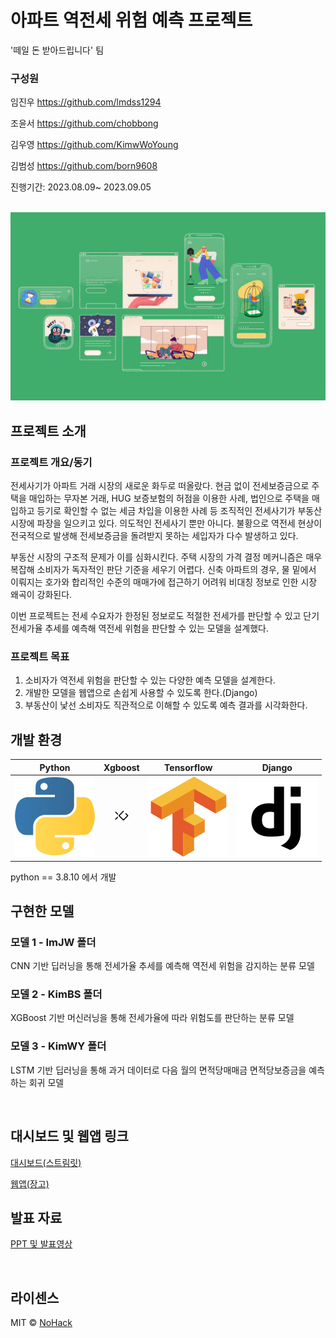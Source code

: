 # 아파트 역전세 위험 예측 프로젝트

'떼일 돈 받아드립니다' 팀

### 구성원

임진우 https://github.com/lmdss1294

조윤서 https://github.com/chobbong 

김우영 https://github.com/KimwWoYoung

김범성 https://github.com/born9608

진행기간: 2023.08.09~ 2023.09.05

<p align="center">
  <br>
  <img src="./images/logo-sample.jpeg">
  <br>
</p>

## 프로젝트 소개

### 프로젝트 개요/동기

<p align="justify">

   전세사기가 아파트 거래 시장의 새로운 화두로 떠올랐다. 현금 없이 전세보증금으로 주택을 매입하는 무자본 거래, HUG 보증보험의 허점을 이용한 사례, 법인으로 주택을 매입하고 등기로 확인할 수 없는 세금 차입을 이용한 사례 등 조직적인 전세사기가 부동산 시장에 파장을 일으키고 있다.
  의도적인 전세사기 뿐만 아니다. 불황으로 역전세 현상이 전국적으로 발생해 전세보증금을 돌려받지 못하는 세입자가 다수 발생하고 있다.  

  부동산 시장의 구조적 문제가 이를 심화시킨다. 주택 시장의 가격 결정 메커니즘은 매우 복잡해 소비자가 독자적인 판단 기준을 세우기 어렵다.
   신축 아파트의 경우, 물 밑에서 이뤄지는 호가와 합리적인 수준의 매매가에 접근하기 어려워 비대칭 정보로 인한 시장 왜곡이 강화된다.
   
  이번 프로젝트는 전세 수요자가 한정된 정보로도 적절한 전세가를 판단할 수 있고 단기 전세가율 추세를 예측해 역전세 위험을 판단할 수 있는 모델을 설계했다. 
</p>

### 프로젝트 목표
 1. 소비자가 역전세 위험을 판단할 수 있는 다양한 예측 모델을 설계한다.
 2. 개발한 모델을 웹앱으로 손쉽게 사용할 수 있도록 한다.(Django)
 3. 부동산이 낯선 소비자도 직관적으로 이해할 수 있도록 예측 결과를 시각화한다.

## 개발 환경

| Python | Xgboost |  Tensorflow   |  Django   |
| :--------: | :--------: | :------: | :-----: |
|   ![python]    |   ![xgboost]    | ![tf] | ![Django] |

python == 3.8.10 에서 개발

## 구현한 모델

### 모델 1 - ImJW 폴더
CNN 기반 딥러닝을 통해 전세가율 추세를 예측해 역전세 위험을 감지하는 분류 모델

### 모델 2 - KimBS 폴더
XGBoost 기반 머신러닝을 통해 전세가율에 따라 위험도를 판단하는 분류 모델

### 모델 3 - KimWY 폴더
LSTM 기반 딥러닝을 통해 과거 데이터로 다음 월의 면적당매매금 면적당보증금을 예측하는 회귀 모델

<br>

## 대시보드 및 웹앱 링크

[대시보드(스트림릿)](https://20230819.streamlit.app)

[웹앱(장고)](http://3.35.70.239:8000/)

## 발표 자료

[PPT 및 발표영상](https://drive.google.com/drive/folders/1oZtuQKOwznLOpZv-ERYOgFKYAMNhzJov?usp=sharing)

<p align="justify">

</p>

<br>

## 라이센스

MIT &copy; [NoHack](mailto:lbjp114@gmail.com)

<!-- Stack Icon Refernces -->

[python]: /images/stack/python.svg
[xgboost]: /images/stack/xgboost.svg
[tf]: /images/stack/Tf.svg
[Django]: /images/stack/django.svg
